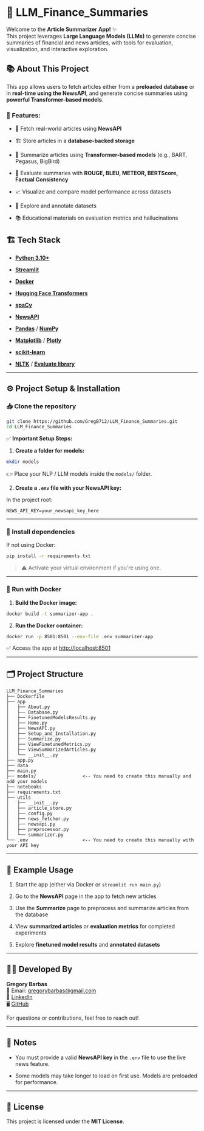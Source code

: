 # 📰 LLM_Finance_Summaries

Welcome to the **Article Summarizer App!** ✨  
This project leverages **Large Language Models (LLMs)** to generate concise summaries of financial and news articles, with tools for evaluation, visualization, and interactive exploration.

## 📚 About This Project

This app allows users to fetch articles either from a **preloaded database** or in **real-time using the NewsAPI**, and generate concise summaries using **powerful Transformer-based models**.

### 🚀 Features:

-   🔗 Fetch real-world articles using **NewsAPI**
    
-   🏗️ Store articles in a **database-backed storage**
    
-   🤖 Summarize articles using **Transformer-based models** (e.g., BART, Pegasus, BigBird)
    
-   🧪 Evaluate summaries with **ROUGE, BLEU, METEOR, BERTScore, Factual Consistency**
    
-   📈 Visualize and compare model performance across datasets
    
-   📝 Explore and annotate datasets
    
-   📚 Educational materials on evaluation metrics and hallucinations
    

## 🏗️ Tech Stack

- [**Python 3.10+**](https://www.python.org/doc/)

- [**Streamlit**](https://docs.streamlit.io/)

- [**Docker**](https://docs.docker.com/)

- [**Hugging Face Transformers**](https://huggingface.co/docs/transformers/index)

- [**spaCy**](https://spacy.io/usage)

- [**NewsAPI**](https://newsapi.org/docs/get-started)

- [**Pandas**](https://pandas.pydata.org/docs/) / [**NumPy**](https://numpy.org/doc/)

- [**Matplotlib**](https://matplotlib.org/stable/contents.html) / [**Plotly**](https://plotly.com/python/)

- [**scikit-learn**](https://scikit-learn.org/stable/documentation.html)

- [**NLTK**](https://www.nltk.org/) / [**Evaluate library**](https://huggingface.co/docs/evaluate/index)
    

----------

## ⚙️ Project Setup & Installation

### 📥 Clone the repository

```bash
git clone https://github.com/GregB712/LLM_Finance_Summaries.git
cd LLM_Finance_Summaries

```

✅ **Important Setup Steps:**

1.  **Create a folder for models:**
    

```bash
mkdir models

```

👉 Place your NLP / LLM models inside the `models/` folder.

2.  **Create a `.env` file with your NewsAPI key:**
    

In the project root:

```env
NEWS_API_KEY=your_newsapi_key_here

```

----------

### 🐍 Install dependencies

If not using Docker:

```bash
pip install -r requirements.txt

```

> ⚠️ Activate your virtual environment if you're using one.

----------

### 🐳 Run with Docker

1.  **Build the Docker image:**
    

```bash
docker build -t summarizer-app .

```

2.  **Run the Docker container:**
    

```bash
docker run -p 8501:8501 --env-file .env summarizer-app

```

✅ Access the app at [http://localhost:8501](http://localhost:8501/)

----------

## 🗂️ Project Structure

```
LLM_Finance_Summaries
├── Dockerfile
├── app
│   ├── About.py
│   ├── Database.py
│   ├── FinetunedModelsResults.py
│   ├── Home.py
│   ├── NewsAPI.py
│   ├── Setup_and_Installation.py
│   ├── Summarize.py
│   ├── ViewFinetunedMetrics.py
│   ├── ViewSummarizedArticles.py
│   └── __init__.py
├── app.py
├── data
├── main.py
├── models/                 <-- You need to create this manually and add your models
├── notebooks
├── requirements.txt
├── utils
│   ├── __init__.py
│   ├── article_store.py
│   ├── config.py
│   ├── news_fetcher.py
│   ├── newsapi.py
│   ├── preprocessor.py
│   └── summarizer.py
└── .env                    <-- You need to create this manually with your API key

```

----------

## 💬 Example Usage

1.  Start the app (either via Docker or `streamlit run main.py`)
    
2.  Go to the **NewsAPI** page in the app to fetch new articles
    
3.  Use the **Summarize** page to preprocess and summarize articles from the database
    
4.  View **summarized articles** or **evaluation metrics** for completed experiments
    
5.  Explore **finetuned model results** and **annotated datasets**
    

----------

## 👨‍💻 Developed By

**Gregory Barbas**  
📧 Email: [gregorybarbas@gmail.com](mailto:gregorybarbas@gmail.com)  
💼 [LinkedIn](https://linkedin.com/in/gbarmpas)  
🖥️ [GitHub](https://github.com/GregB712)

For questions or contributions, feel free to reach out!

----------

## 📌 Notes

-   You must provide a valid **NewsAPI key** in the `.env` file to use the live news feature.
    
-   Some models may take longer to load on first use. Models are preloaded for performance.

----------

## 📝 License

This project is licensed under the **MIT License**.
